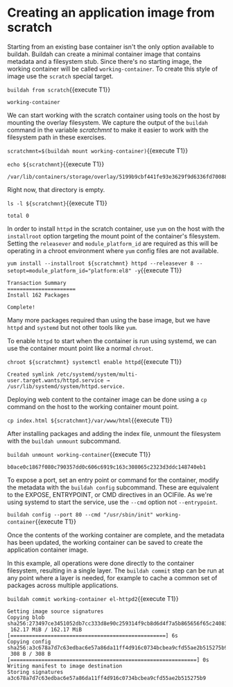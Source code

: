 # Creating an application image from scratch

Starting from an existing base container isn't the only option available to buildah.  Buildah can create a minimal container image that contains metadata and a filesystem stub.  Since there's no starting image, the working container will be called `working-container`.  To create this style of image use the `scratch` special target.

`buildah from scratch`{{execute T1}}

```
working-container
```

We can start working with the scratch container using tools on the host by mounting the overlay filesystem.  We capture the output of the `buildah` command in the variable *scratchmnt* to make it easier to work with the filesystem path in these exercises.

`scratchmnt=$(buildah mount working-container)`{{execute T1}}

`echo ${scratchmnt}`{{execute T1}}

```
/var/lib/containers/storage/overlay/5199b9cbf441fe93e3629f9d6336fd7008858b9b6e23629a724ccc2f567f3feb/merged
```

Right now, that directory is empty.

`ls -l ${scratchmnt}`{{execute T1}}

```
total 0
```

In order to install `httpd` in the scratch container, use `yum` on the host with the `installroot` option targeting the mount point of the container's filesystem.  Setting the `releasever` and `module_platform_id` are required as this will be operating in a chroot environment where `yum` config files are not available.

`yum install --installroot ${scratchmnt} httpd --releasever 8 --setopt=module_platform_id="platform:el8" -y`{{execute T1}}

```
Transaction Summary
======================
Install 162 Packages

Complete!

```

Many more packages required than using the base image, but we have `httpd` and `systemd` but not other tools like `yum`.  

To enable `httpd` to start when the container is run using systemd, we can use the container mount point like a normal `chroot`.

`chroot ${scratchmnt} systemctl enable httpd`{{execute T1}}

```
Created symlink /etc/systemd/system/multi-user.target.wants/httpd.service → /usr/lib/systemd/system/httpd.service.
```
Deploying web content to the container image can be done using a `cp` command on the host to the working container mount point.

`cp index.html ${scratchmnt}/var/www/html`{{execute T1}}

After installing packages and adding the index file, unmount the filesystem with the `buildah unmount` subcommand.

`buildah unmount working-container`{{execute T1}}

```
b0ace0c1867f080c790357dd0c606c6919c163c308065c2323d3ddc148740eb1
```

To expose a port, set an entry point or command for the container, modify the metadata with the `buildah config` subcommand.  These are equivalent to the EXPOSE, ENTRYPOINT, or CMD directives in an OCIFile.  As we're using systemd to start the service, use the `--cmd` option not `--entrypoint`.

`buildah config --port 80 --cmd "/usr/sbin/init" working-container`{{execute T1}}

Once the contents of the working container are complete, and the metadata has been updated, the working container can be saved to create the application container image.  

In this example, all operations were done directly to the container filesystem, resulting in a single layer.  The `buildah commit` step can be run at any point where a layer is needed, for example to cache a common set of packages across multiple applications.

`buildah commit working-container el-httpd2`{{execute T1}}

```
Getting image source signatures
Copying blob sha256:273497ce3451052db7cc333d8e90c259314f9cb8d6d4f7a5b865656f65c24083
 162.17 MiB / 162.17 MiB [==================================================] 6s
Copying config sha256:a3c678a7d7c63edbac6e57a86da11ff4d916c0734bcbea9cfd55ae2b515275b9
 308 B / 308 B [============================================================] 0s
Writing manifest to image destination
Storing signatures
a3c678a7d7c63edbac6e57a86da11ff4d916c0734bcbea9cfd55ae2b515275b9
```
